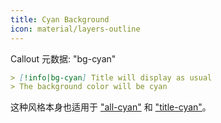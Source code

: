 ```yaml
---
title: Cyan Background
icon: material/layers-outline
---
```


Callout 元数据: "bg-cyan"

```md
> [!info|bg-cyan] Title will display as usual
> The background color will be cyan
```

这种风格本身也适用于 ["all-cyan"](../combined-styling/page-5.md) 和 ["title-cyan"](../title-styling/page-5.md)。
